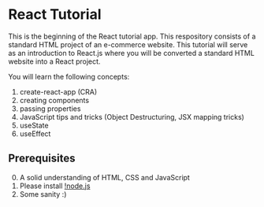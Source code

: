 # React Tutorial

This is the beginning of the React tutorial app. This respository consists of a standard HTML project of an e-commerce website. This tutorial will serve as an introduction to React.js where you will be converted a standard HTML website into a React project.

You will learn the following concepts:

1. create-react-app (CRA)
2. creating components
3. passing properties
4. JavaScript tips and tricks (Object Destructuring, JSX mapping tricks)
5. useState
6. useEffect

## Prerequisites

0. A solid understanding of HTML, CSS and JavaScript
1. Please install [!node.js](https://nodejs.org/en/download)
2. Some sanity :)
